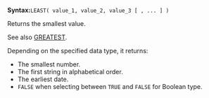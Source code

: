 **Syntax:**`LEAST( value_1, value_2, value_3 [ , ... ] )`

Returns the smallest value.

See also [GREATEST](../GREATEST/short-description.md).

Depending on the specified data type, it returns:
- The smallest number.
- The first string in alphabetical order.
- The earliest date.
- `FALSE` when selecting between `TRUE` and `FALSE` for Boolean type.